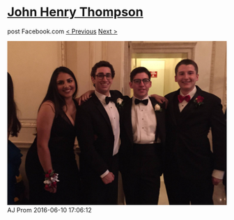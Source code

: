 # [John Henry Thompson](../README.md)
post Facebook.com
[< Previous](2016-06-10-15.md) [Next >](2016-06-10-17.md)

[![](../media/2016-06-10/AJ-Prom-14.jpg)](../README.md)
AJ Prom
2016-06-10 17:06:12
